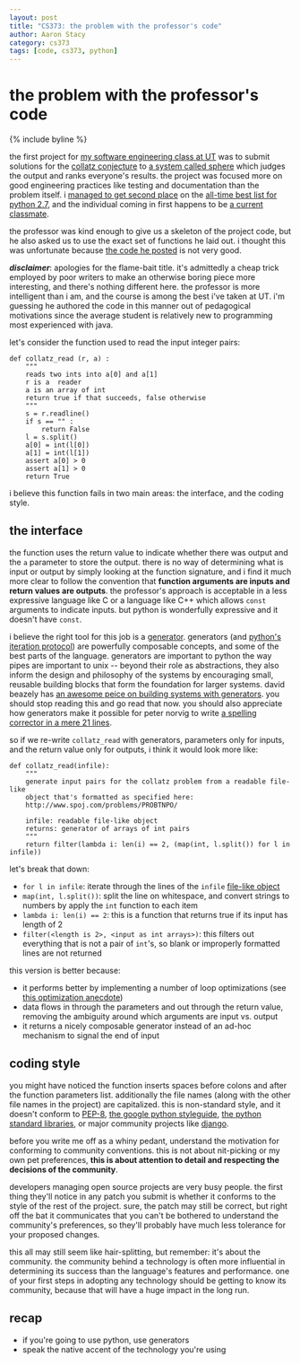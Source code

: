 ```yaml
---
layout: post
title: "CS373: the problem with the professor's code"
author: Aaron Stacy
category: cs373
tags: [code, cs373, python]
---
```


# the problem with the professor's code

{% include byline %}

the first project for [my software engineering class at UT][cs373] was to
submit solutions for the [collatz conjecture][conjecture] to [a system called
sphere][sphere] which judges the output and ranks everyone's results. the
project was focused more on good engineering practices like testing and
documentation than the problem itself. i [managed to get second place][vanity]
on the [all-time best list for python 2.7][scoreboard], and the individual
coming in first happens to be [a current classmate][chiang].

the professor was kind enough to give us a skeleton of the project code, but he
also asked us to use the exact set of functions he laid out. i thought this was
unfortunate because [the code he posted][profcode] is not very good.

<p class=disclaimer>
<strong><em>disclaimer</em></strong>: apologies for the flame-bait title. it's
admittedly a cheap trick employed by poor writers to make an otherwise boring
piece more interesting, and there's nothing different here. the professor is
more intelligent than i am, and the course is among the best i've taken at UT.
i'm guessing he authored the code in this manner out of pedagogical motivations
since the average student is relatively new to programming most experienced
with java.
</p>

let's consider the function used to read the input integer pairs:

    def collatz_read (r, a) :
        """
        reads two ints into a[0] and a[1]
        r is a  reader
        a is an array of int
        return true if that succeeds, false otherwise
        """
        s = r.readline()
        if s == "" :
            return False
        l = s.split()
        a[0] = int(l[0])
        a[1] = int(l[1])
        assert a[0] > 0
        assert a[1] > 0
        return True

i believe this function fails in two main areas: the interface, and the coding
style.

## the interface

the function uses the return value to indicate whether there was output and the
`a` parameter to store the output. there is no way of determining what is input
or output by simply looking at the function signature, and i find it much more
clear to follow the convention that **function arguments are inputs and return
values are outputs**. the professor's approach is acceptable in a less
expressive language like C or a language like C++ which allows `const`
arguments to indicate inputs. but python is wonderfully expressive and it
doesn't have `const`.

i believe the right tool for this job is a [generator][]. generators (and
[python's iteration protocol][iter]) are powerfully composable concepts, and
some of the best parts of the language. generators are important to python the
way pipes are important to unix -- beyond their role as abstractions, they also
inform the design and philosophy of the systems by encouraging small, reusable
building blocks that form the foundation for larger systems.  david beazely has
[an awesome peice on building systems with generators][gen_tricks]. you should
stop reading this and go read that now. you should also appreciate how
generators make it possible for peter norvig to write [a spelling corrector in
a mere 21 lines][spell].

so if we re-write `collatz_read` with generators, parameters only for inputs,
and the return value only for outputs, i think it would look more like:

    def collatz_read(infile):
        """
        generate input pairs for the collatz problem from a readable file-like
        object that's formatted as specified here:
        http://www.spoj.com/problems/PROBTNPO/

        infile: readable file-like object
        returns: generator of arrays of int pairs
        """
        return filter(lambda i: len(i) == 2, (map(int, l.split()) for l in infile))

let's break that down:

 - `for l in infile`: iterate through the lines of the `infile` [file-like
   object][file]
 - `map(int, l.split())`: split the line on whitespace, and convert strings to
   numbers by apply the `int` function to each item
 - `lambda i: len(i) == 2`: this is a function that returns true if its input
   has length of 2
 - `filter(<length is 2>, <input as int arrays>)`: this filters out everything
   that is not a pair of `int`'s, so blank or improperly formatted lines are not
   returned

this version is better because:

 - it performs better by implementing a number of loop optimizations (see [this
   optimization anecdote][anecdote])
 - data flows in through the parameters and out through the return value,
   removing the ambiguity around which arguments are input vs. output
 - it returns a nicely composable generator instead of an ad-hoc mechanism to
   signal the end of input

## coding style

you might have noticed the function inserts spaces before colons and after the
function parameters list. additionally the file names (along with the other
file names in the project) are capitalized. this is non-standard style, and it
doesn't conform to [PEP-8][pep8], [the google python
styleguide][googlepystyle], [the python standard libraries][stdlib], or major
community projects like [django][].

before you write me off as a whiny pedant, understand the motivation for
conforming to community conventions. this is not about nit-picking or my own
pet preferences, **this is about attention to detail and respecting the decisions
of the community**.

developers managing open source projects are very busy people. the first thing
they'll notice in any patch you submit is whether it conforms to the style of
the rest of the project. sure, the patch may still be correct, but right off
the bat it communicates that you can't be bothered to understand the
community's preferences, so they'll probably have much less tolerance for your
proposed changes.

this all may still seem like hair-splitting, but remember: it's about the
community. the community behind a technology is often more influential in
determining its success than the language's features and performance. one of
your first steps in adopting any technology should be getting to know its
community, because that will have a huge impact in the long run.

## recap

 - if you're going to use python, use generators
 - speak the native accent of the technology you're using

[cs373]: https://www.cs.utexas.edu/users/downing/cs373/drupal/
[conjecture]: http://en.wikipedia.org/wiki/Collatz_conjecture
[sphere]: http://www.spoj.com/problems/PROBTNPO/
[vanity]: /assets/images/vanity.png
[scoreboard]: http://www.spoj.com/ranks/PROBTNPO/lang=PYTH%202.7
[chiang]: http://csw373.wordpress.com
[profcode]: https://github.com/gpdowning/cs373/blob/868e4b2fca1f1540547fab8d353cf12e5e2abdec/projects/collatz/RunCollatz.in
[Church]: http://en.wikipedia.org/wiki/Alonzo_Church
[generator]: http://wiki.python.org/moin/Generators
[iter]: http://docs.python.org/2/tutorial/classes.html#iterators
[gen_tricks]: http://www.dabeaz.com/generators/
[file]: http://docs.python.org/2/library/stdtypes.html#file-objects
[anecdote]: http://www.python.org/doc/essays/list2str.html
[pep8]: http://www.python.org/dev/peps/pep-0008/
[googlepystyle]: http://google-styleguide.googlecode.com/svn/trunk/pyguide.html
[stdlib]: http://svn.python.org/view/python/trunk/Lib/
[django]: https://github.com/django/django
[spell]: http://norvig.com/spell-correct.html
